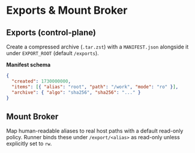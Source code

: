 # Exports & Mount Broker

## Exports (control-plane)
Create a compressed archive (`.tar.zst`) with a `MANIFEST.json` alongside it under `EXPORT_ROOT` (default `/exports`).

**Manifest schema**
```json
{
  "created": 1730000000,
  "items": [{ "alias": "root", "path": "/work", "mode": "ro" }],
  "archive": { "algo": "sha256", "sha256": "..." }
}
```

## Mount Broker
Map human-readable aliases to real host paths with a default read-only policy. Runner binds these under `/export/<alias>` as read-only unless explicitly set to `rw`.
